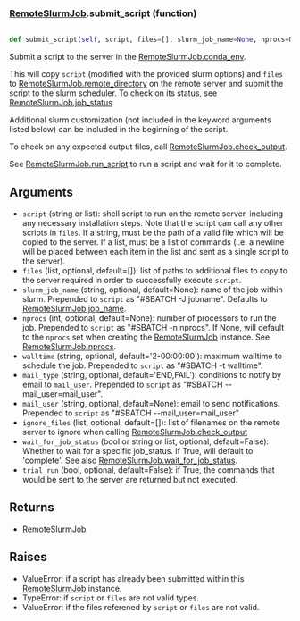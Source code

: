 ### [RemoteSlurmJob](RemoteSlurmJob.md).submit_script (function)


```py

def submit_script(self, script, files=[], slurm_job_name=None, nprocs=None, walltime='2-00:00:00', mail_type='END,FAIL', mail_user=None, ignore_files=[], wait_for_job_status=False, trial_run=False)

```



Submit a script to the server in the [RemoteSlurmJob.conda_env](RemoteSlurmJob.conda_env.md).

This will copy `script` (modified with the provided slurm options) and
`files` to [RemoteSlurmJob.remote_directory](RemoteSlurmJob.remote_directory.md) on the remote server and
submit the script to the slurm scheduler.  To check on its status,
see [RemoteSlurmJob.job_status](RemoteSlurmJob.job_status.md).

Additional slurm customization (not included in the keyword arguments
listed below) can be included in the beginning of the script.

To check on any expected output files, call [RemoteSlurmJob.check_output](RemoteSlurmJob.check_output.md).

See [RemoteSlurmJob.run_script](RemoteSlurmJob.run_script.md) to run a script and wait for it to complete.

Arguments
----------------
* `script` (string or list): shell script to run on the remote server,
    including any necessary installation steps.  Note that the script
    can call any other scripts in `files`.  If a string, must be the
    path of a valid file which will be copied to the server.  If a list,
    must be a list of commands (i.e. a newline will be placed between
    each item in the list and sent as a single script to the server).
* `files` (list, optional, default=[]): list of paths to additional files
    to copy to the server required in order to successfully execute
    `script`.
* `slurm_job_name` (string, optional, default=None): name of the job within slurm.
    Prepended to `script` as "#SBATCH -J jobname".  Defaults to
    [RemoteSlurmJob.job_name](RemoteSlurmJob.job_name.md).
* `nprocs` (int, optional, default=None): number of processors to run the
    job.  Prepended to `script` as "#SBATCH -n nprocs".  If None, will
    default to the `nprocs` set when creating the [RemoteSlurmJob](RemoteSlurmJob.md) instance.
    See [RemoteSlurmJob.nprocs](RemoteSlurmJob.nprocs.md).
* `walltime` (string, optional, default='2-00:00:00'): maximum walltime
    to schedule the job.  Prepended to `script` as "#SBATCH -t walltime".
* `mail_type` (string, optional, default='END,FAIL'): conditions to notify
    by email to `mail_user`.  Prepended to `script` as "#SBATCH --mail_user=mail_user".
* `mail_user` (string, optional, default=None): email to send notifications.
    Prepended to `script` as "#SBATCH --mail_user=mail_user"
* `ignore_files` (list, optional, default=[]): list of filenames on the
    remote server to ignore when calling [RemoteSlurmJob.check_output](RemoteSlurmJob.check_output.md)
* `wait_for_job_status` (bool or string or list, optional, default=False):
    Whether to wait for a specific job_status.  If True, will default to
    'complete'.  See also [RemoteSlurmJob.wait_for_job_status](RemoteSlurmJob.wait_for_job_status.md).
* `trial_run` (bool, optional, default=False): if True, the commands
    that would be sent to the server are returned but not executed.

Returns
------------
* [RemoteSlurmJob](RemoteSlurmJob.md)

Raises
------------
* ValueError: if a script has already been submitted within this
    [RemoteSlurmJob](RemoteSlurmJob.md) instance.
* TypeError: if `script` or `files` are not valid types.
* ValueError: if the files referened by `script` or `files` are not valid.


